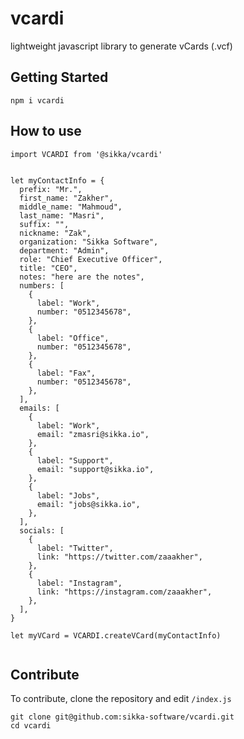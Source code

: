 # vcardi
lightweight javascript library to generate vCards (.vcf)


## Getting Started
```
npm i vcardi
```

## How to use

```
import VCARDI from '@sikka/vcardi'


let myContactInfo = {
  prefix: "Mr.",
  first_name: "Zakher",
  middle_name: "Mahmoud",
  last_name: "Masri",
  suffix: "",
  nickname: "Zak",
  organization: "Sikka Software",
  department: "Admin",
  role: "Chief Executive Officer",
  title: "CEO",
  notes: "here are the notes",
  numbers: [
    {
      label: "Work",
      number: "0512345678",
    },
    {
      label: "Office",
      number: "0512345678",
    },
    {
      label: "Fax",
      number: "0512345678",
    },
  ],
  emails: [
    {
      label: "Work",
      email: "zmasri@sikka.io",
    },
    {
      label: "Support",
      email: "support@sikka.io",
    },
    {
      label: "Jobs",
      email: "jobs@sikka.io",
    },
  ],
  socials: [
    {
      label: "Twitter",
      link: "https://twitter.com/zaaakher",
    },
    {
      label: "Instagram",
      link: "https://instagram.com/zaaakher",
    },
  ],
}

let myVCard = VCARDI.createVCard(myContactInfo)


```
## Contribute
To contribute, clone the repository and edit ```/index.js```
```
git clone git@github.com:sikka-software/vcardi.git
cd vcardi
```
